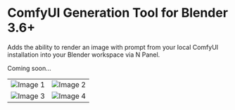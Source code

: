 # ComfyUI Generation Tool for Blender 3.6+
Adds the ability to render an image with prompt from your local ComfyUI installation into your Blender workspace via N Panel.

Coming soon...

<table>
  <tr>
    <td align="center">
      <img src="https://github.com/Smuzzies/sdxl_local_blender_addon/assets/110495122/0b82e5f8-f40a-44de-b459-7ee259964465" alt="Image 1">
    </td>
    <td align="center">
      <img src="https://github.com/Smuzzies/sdxl_local_blender_addon/assets/110495122/ae7c30f1-1dd3-4f84-8fc0-08a31800244d" alt="Image 2">
    </td>
  </tr>
  <tr>
    <td align="center">
      <img src="https://github.com/Smuzzies/sdxl_local_blender_addon/assets/110495122/2935fa06-d2f3-47f1-be83-4360b84ba58c" alt="Image 3">
    </td>
    <td align="center">
      <img src="https://github.com/Smuzzies/sdxl_local_blender_addon/assets/110495122/8e336e1c-27d9-435e-a9ed-9b91e4b089b4" alt="Image 4">
    </td>
  </tr>
</table>
